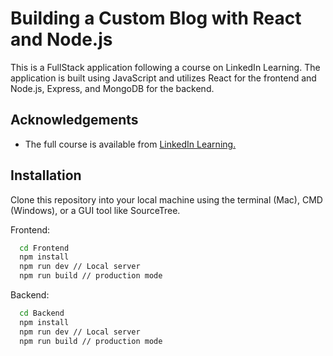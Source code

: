 # Building a Custom Blog with React and Node.js

This is a FullStack application following a course on LinkedIn Learning. The
application is built using JavaScript and utilizes React for the frontend and
Node.js, Express, and MongoDB for the backend.

## Acknowledgements

- The full course is available from
  [LinkedIn Learning.](https://www.linkedin.com/learning/react-creating-and-hosting-a-full-stack-site-15153869)

## Installation

Clone this repository into your local machine using the terminal (Mac), CMD
(Windows), or a GUI tool like SourceTree.

Frontend:

```bash
  cd Frontend
  npm install
  npm run dev // Local server
  npm run build // production mode
```

Backend:

```bash
  cd Backend
  npm install
  npm run dev // Local server
  npm run build // production mode
```
